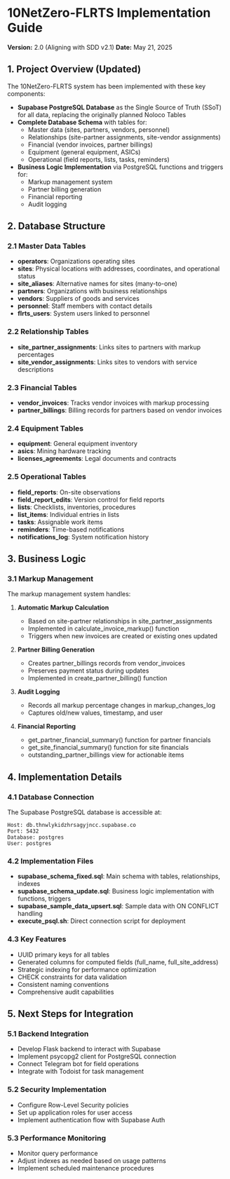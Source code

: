 # 10NetZero-FLRTS Implementation Guide 

**Version:** 2.0 (Aligning with SDD v2.1)
**Date:** May 21, 2025

## 1. Project Overview (Updated)

The 10NetZero-FLRTS system has been implemented with these key components:

* **Supabase PostgreSQL Database** as the Single Source of Truth (SSoT) for all data, replacing the originally planned Noloco Tables
* **Complete Database Schema** with tables for:
  * Master data (sites, partners, vendors, personnel)
  * Relationships (site-partner assignments, site-vendor assignments)
  * Financial (vendor invoices, partner billings)
  * Equipment (general equipment, ASICs) 
  * Operational (field reports, lists, tasks, reminders)
* **Business Logic Implementation** via PostgreSQL functions and triggers for:
  * Markup management system
  * Partner billing generation
  * Financial reporting
  * Audit logging

## 2. Database Structure

### 2.1 Master Data Tables
* **operators**: Organizations operating sites
* **sites**: Physical locations with addresses, coordinates, and operational status
* **site_aliases**: Alternative names for sites (many-to-one)
* **partners**: Organizations with business relationships
* **vendors**: Suppliers of goods and services
* **personnel**: Staff members with contact details
* **flrts_users**: System users linked to personnel

### 2.2 Relationship Tables
* **site_partner_assignments**: Links sites to partners with markup percentages
* **site_vendor_assignments**: Links sites to vendors with service descriptions

### 2.3 Financial Tables
* **vendor_invoices**: Tracks vendor invoices with markup processing
* **partner_billings**: Billing records for partners based on vendor invoices

### 2.4 Equipment Tables
* **equipment**: General equipment inventory
* **asics**: Mining hardware tracking
* **licenses_agreements**: Legal documents and contracts

### 2.5 Operational Tables
* **field_reports**: On-site observations
* **field_report_edits**: Version control for field reports
* **lists**: Checklists, inventories, procedures
* **list_items**: Individual entries in lists
* **tasks**: Assignable work items
* **reminders**: Time-based notifications
* **notifications_log**: System notification history

## 3. Business Logic

### 3.1 Markup Management
The markup management system handles:

1. **Automatic Markup Calculation**
   * Based on site-partner relationships in site_partner_assignments
   * Implemented in calculate_invoice_markup() function
   * Triggers when new invoices are created or existing ones updated

2. **Partner Billing Generation**
   * Creates partner_billings records from vendor_invoices
   * Preserves payment status during updates
   * Implemented in create_partner_billing() function

3. **Audit Logging**
   * Records all markup percentage changes in markup_changes_log
   * Captures old/new values, timestamp, and user

4. **Financial Reporting**
   * get_partner_financial_summary() function for partner financials
   * get_site_financial_summary() function for site financials
   * outstanding_partner_billings view for actionable items

## 4. Implementation Details

### 4.1 Database Connection
The Supabase PostgreSQL database is accessible at:
```
Host: db.thnwlykidzhrsagyjncc.supabase.co
Port: 5432
Database: postgres
User: postgres
```

### 4.2 Implementation Files
* **supabase_schema_fixed.sql**: Main schema with tables, relationships, indexes
* **supabase_schema_update.sql**: Business logic implementation with functions, triggers
* **supabase_sample_data_upsert.sql**: Sample data with ON CONFLICT handling
* **execute_psql.sh**: Direct connection script for deployment

### 4.3 Key Features
* UUID primary keys for all tables
* Generated columns for computed fields (full_name, full_site_address)
* Strategic indexing for performance optimization
* CHECK constraints for data validation
* Consistent naming conventions
* Comprehensive audit capabilities

## 5. Next Steps for Integration

### 5.1 Backend Integration
* Develop Flask backend to interact with Supabase
* Implement psycopg2 client for PostgreSQL connection
* Connect Telegram bot for field operations
* Integrate with Todoist for task management

### 5.2 Security Implementation
* Configure Row-Level Security policies
* Set up application roles for user access
* Implement authentication flow with Supabase Auth

### 5.3 Performance Monitoring
* Monitor query performance
* Adjust indexes as needed based on usage patterns
* Implement scheduled maintenance procedures